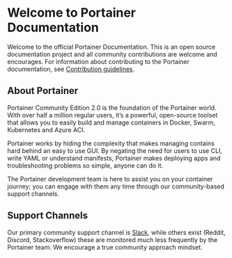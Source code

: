# Welcome to Portainer Documentation

Welcome to the official Portainer Documentation. 
This is an open source documentation project and all community contributions are welcome and encourages.
For information about contributing to the Portainer documentation, see [Contribution guidelines](https://github.com/portainer/portainer-docs/blob/master/contributing.md).

## About Portainer

Portainer Community Edition 2.0 is the foundation of the Portainer world. With over half a million regular users, it’s a powerful, open-source toolset that allows you to easily build and manage containers in Docker, Swarm, Kubernetes and Azure ACI.

Portainer works by hiding the complexity that makes managing contains hard behind an easy to use GUI. By negating the need for users to use CLI, write YAML or understand manifests, Portainer makes deploying apps and troubleshooting problems so simple, anyone can do it.

The Portainer development team is here to assist you on your container journey; you can engage with them any time through our community-based support channels.

## Support Channels

Our primary community support channel is [Slack](https://portainer.slack.com/), while others exist (Reddit, Discord, Stackoverflow) these are monitored much less frequently by the Portainer team. We encourage a true community approach mindset.
